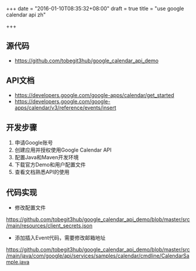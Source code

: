 +++
date = "2016-01-10T08:35:32+08:00"
draft = true
title = "use google calendar api zh"

+++



## 源代码
* https://github.com/tobegit3hub/google_calendar_api_demo

## API文档
* <https://developers.google.com/google-apps/calendar/get_started>
* <https://developers.google.com/google-apps/calendar/v3/reference/events/insert>

## 开发步骤
1. 申请Google账号
2. 创建应用并授权使用Google Calendar API
3. 配置Java和Maven开发环境
4. 下载官方Demo和用户配置文件
5. 查看文档熟悉API的使用

## 代码实现
* 修改配置文件

<https://github.com/tobegit3hub/google_calendar_api_demo/blob/master/src/main/resources/client_secrets.json>

* 添加插入Event代码，需要修改邮箱地址

<https://github.com/tobegit3hub/google_calendar_api_demo/blob/master/src/main/java/com/google/api/services/samples/calendar/cmdline/CalendarSample.java>
